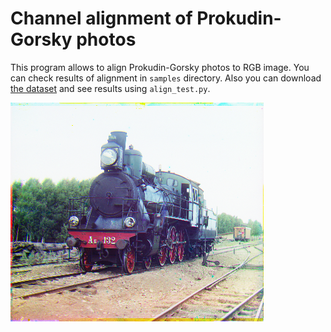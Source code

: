 # Channel alignment of Prokudin-Gorsky photos

This program allows to align Prokudin-Gorsky photos to RGB image. You can check results of alignment in `samples`
directory. Also you can download [the dataset](https://goo.gl/1YxURh) and see results using `align_test.py`.

![](https://github.com/MovElb/CV-projects/blob/master/channel_align/train.png) 
